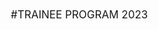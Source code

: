 #TRAINEE PROGRAM 2023

<!DOCTYPE html>
<html lang="en">

<head>
    <meta charset="UTF-8">
    <meta name="viewport" content="width=device-width, initial-scale=1.0">
    <title>Document</title>
    <style>
        * {
            margin: 0;
            padding: 0;
            box-sizing: border-box;
        }

        body {
            background: linear-gradient(135deg, rgba(12221, 4, 75, 0.8) 10%, rgba(95229, 9333, 40, 1) 100%);
            background-attachment: fixed;
            height: 100vh;
            width: 100vw;
            font-family: 'Roboto', sans-serif;
            color: white;
        }

        #logo {
            width: 200px;
            margin-bottom: 10px;
        }

        #avatar {
            width: 250px;
            height: 250px;
            border-radius: 50%;
            margin-bottom: 30px;
        }

        .left-column {
            width: 400px;
            display: flex;
            flex-direction: column;
            align-items: center;
            border-right: 2px solid rgba(255, 255, 255,800);
            padding-right:20px;
        }

        .right-column {
            width: 460px;
            margin-left: 50px;
        }

        .card {
            background: rgba(0, 0, 0, 0.3);
            box-shadow: 0 4px 30px rgba(0, 0, 0, 0.5);
            backdrop-filter: blur(200px);
            width: 1000px;
            height: 750px;
            padding: 50px;
            border-radius: 50px;
            display: flex;
            justify-content: space-between;
        }

        h1,
        h2 {
            margin-bottom: 10px;
        }

        p {
            font-size: 17px;
            line-height: 1.7;
        }

        a {
            color: white;
        }

        .section {
            margin-bottom: 0px;
        }

        main {
            height: 100%;
            width: 100%;
            display: flex;
            justify-content: center;
            align-items: center;
        }
        .contacts {
            
            box-shadow: 0 1px 10px rgba(0, 0, 0, 0.9);
            padding: 20px;
            border-radius: 20px;
            margin-top: 20px;
            font-size: 24px;
        }

            .contacts a {
                display: block;
                font: size 20px;
                margin-bottom: 20px;
                text-decoration: none;
                color: white;
            }

            .contacts img {
                width: 30px;
                height: 30px;
                margin-right: 10px;
            }
    </style>
</head>

<body>
    <main>
        <div class="card">
            <!-- Left Column -->
            <div class="left-column">
                <!-- Content for left column goes here --> <img id="logo"                     src="https://lh3.googleusercontent.com/pw/ADCreHdaOMYiUdjIlNAkd_b5__H927yPc0fySkMRdRf1qaRgU26I1UW89DW_9LsfRbU7yvUEOfkbvk1sYWqNZIgNFAf40q51O1fZeMm91sAFycV-reJJcLw=w2400" />
                <img id="avatar" src="https://s1.zerochan.net/Bongo.Cat.600.3353167.jpg" alt="" />
                <div class="highlights">
                    <h1><strong>Ngo Minh Tri</strong></h1>
                    <h2>__________________________</h2>

                    <h2>🎓  <strong> Artificial Intelligence </strong></p>
                    <h2>🏫<strong>University of Information Technology, VNUHCM</strong></p>
                    <h2>📍<strong> Ho Chi Minh City</strong></p>
                </div>
            </div> <!-- Right Column -->
            <div class="right-column">
                <!-- Content for right column goes here -->
                <div class="section">
                    <h1>About Me</h2>
                    <p>My name is Tri Ngo. I'm currently studying at The University of Information Technology (UIT), a member of Vietnam National University and I'm majoring in artificial intelligence</p>
                </div>
                <div class="section">
                    <h1>My Hobbies</h2>
                    <p>I am passionate about engaging in physical activities, particularly football and badminton. Additionally, I find great satisfaction in planting trees and watching movies, as they serve as sources of relaxation and inspiration.</p>
                </div>
                <div class="section">
                    <h1>My Future Goals</h2>
                    <p> RICH 👉👈</p>
                <div class="contacts">
                    <h1>Contact me</h2>
                        <a href="mailto:23521640@gm.uit.edu.vn"><img src="https://cdn-icons-png.flaticon.com/512/6244/6244710.png" alt="">Mail</a>
                        <a href="https://github.com/TriNgooo"><img src="https://cdn-icons-png.flaticon.com/512/2111/2111432.png" alt="">Github</a>
                        <a href="https://www.linkedin.com/in/ng%C3%B4-minh-tr%C3%AD-undefined-960005286/"><img src="https://cdn-icons-png.flaticon.com/512/1384/1384014.png" alt="">Linkedin</a>
                        
        </div>
    </main>
</body>

</html>
